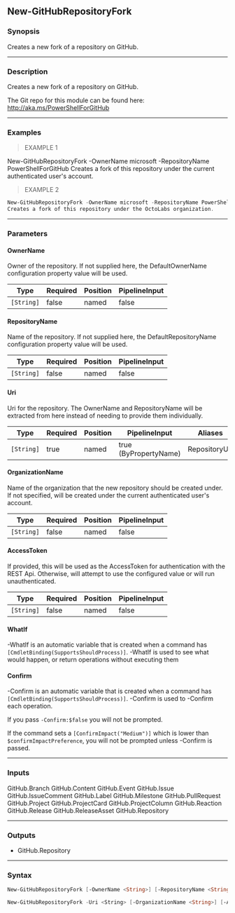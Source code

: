 New-GitHubRepositoryFork
------------------------

### Synopsis
Creates a new fork of a repository on GitHub.

---

### Description

Creates a new fork of a repository on GitHub.

The Git repo for this module can be found here: http://aka.ms/PowerShellForGitHub

---

### Examples
> EXAMPLE 1

New-GitHubRepositoryFork -OwnerName microsoft -RepositoryName PowerShellForGitHub
Creates a fork of this repository under the current authenticated user's account.
> EXAMPLE 2

```PowerShell
New-GitHubRepositoryFork -OwnerName microsoft -RepositoryName PowerShellForGitHub -OrganizationName OctoLabs
Creates a fork of this repository under the OctoLabs organization.
```

---

### Parameters
#### **OwnerName**
Owner of the repository.
If not supplied here, the DefaultOwnerName configuration property value will be used.

|Type      |Required|Position|PipelineInput|
|----------|--------|--------|-------------|
|`[String]`|false   |named   |false        |

#### **RepositoryName**
Name of the repository.
If not supplied here, the DefaultRepositoryName configuration property value will be used.

|Type      |Required|Position|PipelineInput|
|----------|--------|--------|-------------|
|`[String]`|false   |named   |false        |

#### **Uri**
Uri for the repository.
The OwnerName and RepositoryName will be extracted from here instead of needing to provide
them individually.

|Type      |Required|Position|PipelineInput        |Aliases      |
|----------|--------|--------|---------------------|-------------|
|`[String]`|true    |named   |true (ByPropertyName)|RepositoryUrl|

#### **OrganizationName**
Name of the organization that the new repository should be created under.
If not specified, will be created under the current authenticated user's account.

|Type      |Required|Position|PipelineInput|
|----------|--------|--------|-------------|
|`[String]`|false   |named   |false        |

#### **AccessToken**
If provided, this will be used as the AccessToken for authentication with the
REST Api.  Otherwise, will attempt to use the configured value or will run unauthenticated.

|Type      |Required|Position|PipelineInput|
|----------|--------|--------|-------------|
|`[String]`|false   |named   |false        |

#### **WhatIf**
-WhatIf is an automatic variable that is created when a command has ```[CmdletBinding(SupportsShouldProcess)]```.
-WhatIf is used to see what would happen, or return operations without executing them
#### **Confirm**
-Confirm is an automatic variable that is created when a command has ```[CmdletBinding(SupportsShouldProcess)]```.
-Confirm is used to -Confirm each operation.

If you pass ```-Confirm:$false``` you will not be prompted.

If the command sets a ```[ConfirmImpact("Medium")]``` which is lower than ```$confirmImpactPreference```, you will not be prompted unless -Confirm is passed.

---

### Inputs
GitHub.Branch
GitHub.Content
GitHub.Event
GitHub.Issue
GitHub.IssueComment
GitHub.Label
GitHub.Milestone
GitHub.PullRequest
GitHub.Project
GitHub.ProjectCard
GitHub.ProjectColumn
GitHub.Reaction
GitHub.Release
GitHub.ReleaseAsset
GitHub.Repository

---

### Outputs
* GitHub.Repository

---

### Syntax
```PowerShell
New-GitHubRepositoryFork [-OwnerName <String>] [-RepositoryName <String>] [-OrganizationName <String>] [-AccessToken <String>] [-WhatIf] [-Confirm] [<CommonParameters>]
```
```PowerShell
New-GitHubRepositoryFork -Uri <String> [-OrganizationName <String>] [-AccessToken <String>] [-WhatIf] [-Confirm] [<CommonParameters>]
```
